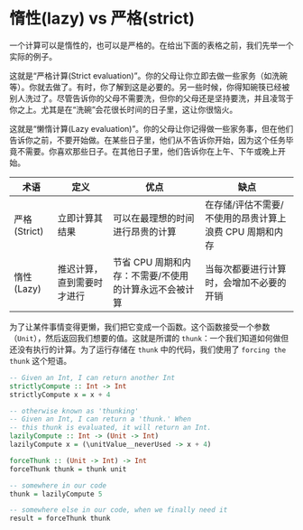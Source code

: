 # 惰性(lazy) vs 严格(strict)

一个计算可以是惰性的，也可以是严格的。在给出下面的表格之前，我们先举一个实际的例子。

这就是“严格计算(Strict evaluation)”。你的父母让你立即去做一些家务（如洗碗等）。你就去做了。有时，你了解到这是必要的。另一些时候，你得知碗筷已经被别人洗过了。尽管告诉你的父母不需要洗，但你的父母还是坚持要洗，并且凌驾于你之上。尤其是在“洗碗”会花很长时间的日子里，这让你很恼火。

这就是“懒惰计算(Lazy evaluation)”。你的父母让你记得做一些家务事，但在他们告诉你之前，不要开始做。在某些日子里，他们从不告诉你开始，因为这个任务毕竟不需要。你喜欢那些日子。在其他日子里，他们告诉你在上午、下午或晚上开始。

| 术语 | 定义 | 优点 | 缺点
| - | - | - | - |
| 严格(Strict) | 立即计算其结果 | 可以在最理想的时间进行昂贵的计算 | 在存储/评估不需要/不使用的昂贵计算上浪费 CPU 周期和内存 |
| 惰性(Lazy) | 推迟计算，直到需要时才进行 | 节省 CPU 周期和内存：不需要/不使用的计算永远不会被计算 | 当每次都要进行计算时，会增加不必要的开销

为了让某件事情变得更懒，我们把它变成一个函数。这个函数接受一个参数（`Unit`），然后返回我们想要的值。这就是所谓的 `thunk`：一个我们知道如何做但还没有执行的计算。为了运行存储在 `thunk` 中的代码，我们使用了 `forcing the thunk` 这个短语。

```purescript
-- Given an Int, I can return another Int
strictlyCompute :: Int -> Int
strictlyCompute x = x + 4

-- otherwise known as 'thunking'
-- Given an Int, I can return a 'thunk.' When
-- this thunk is evaluated, it will return an Int.
lazilyCompute :: Int -> (Unit -> Int)
lazilyCompute x = (\unitValue__neverUsed -> x + 4)

forceThunk :: (Unit -> Int) -> Int
forceThunk thunk = thunk unit

-- somewhere in our code
thunk = lazilyCompute 5

-- somewhere else in our code, when we finally need it
result = forceThunk thunk
```
